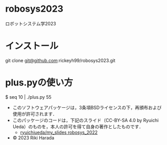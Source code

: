 # robosys2023
ロボットシステム学2023

# インストール
git clone git@github.com:rickeyh99/robosys2023.git

# plus.pyの使い方

$ seq 10 | ./plus.py
55



* このソフトウェアパッケージは，3条項BSDライセンスの下，再頒布および使用が許可されます．
* このパッケージのコードは，下記のスライド（CC-BY-SA 4.0 by Ryuichi Ueda）のものを，本人の許可を得て自身の著作としたものです．
	* [ryuichiueda/my_slides robosys_2022](https://github.com/ryuichiueda/my_slides/tree/master/robosys_2022)
* © 2023 Riki Harada
